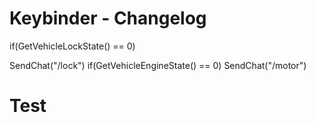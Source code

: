 # Keybinder - Changelog
if(GetVehicleLockState() == 0)

SendChat("/lock")
if(GetVehicleEngineState() == 0)
SendChat("/motor")
# Test 
